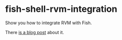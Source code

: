 fish-shell-rvm-integration
==========================

Show you how to integrate RVM with Fish.

There [is a blog post](http://chengguangnan.com/articles/2010/06/09/happy-fish-with-rvm-and-git/) about it. 

